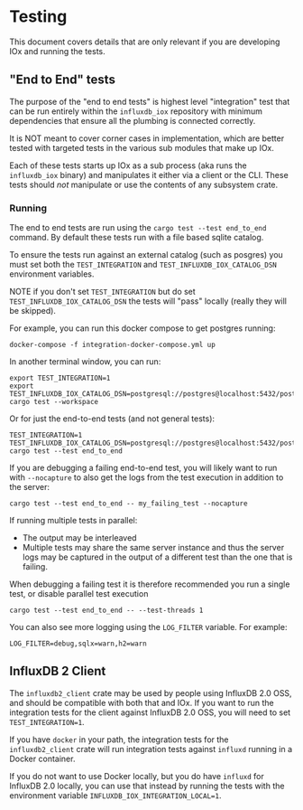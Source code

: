 # Testing

This document covers details that are only relevant if you are developing IOx and running the tests.

## "End to End" tests

The purpose of the "end to end tests" is highest level "integration"
test that can be run entirely within the `influxdb_iox` repository
with minimum dependencies that ensure all the plumbing is connected
correctly.

It is NOT meant to cover corner cases in implementation, which are
better tested with targeted tests in the various sub modules that make
up IOx.

Each of these tests starts up IOx as a sub process (aka runs the
`influxdb_iox` binary) and manipulates it either via a client or the
CLI. These tests should *not* manipulate or use the contents of any
subsystem crate.

### Running

The end to end tests are run using the `cargo test --test end_to_end`
command. By default these tests run with a file based sqlite catalog.

To ensure the tests run against an external catalog (such as posgres) you
must set both the `TEST_INTEGRATION` and
`TEST_INFLUXDB_IOX_CATALOG_DSN` environment variables.

NOTE if you don't set `TEST_INTEGRATION` but do set
`TEST_INFLUXDB_IOX_CATALOG_DSN` the tests will "pass" locally (really
they will be skipped).

For example, you can run this docker compose to get postgres running:

```shell
docker-compose -f integration-docker-compose.yml up
```

In another terminal window, you can run:

```shell
export TEST_INTEGRATION=1
export TEST_INFLUXDB_IOX_CATALOG_DSN=postgresql://postgres@localhost:5432/postgres
cargo test --workspace
```

Or for just the end-to-end tests (and not general tests):

```shell
TEST_INTEGRATION=1 TEST_INFLUXDB_IOX_CATALOG_DSN=postgresql://postgres@localhost:5432/postgres cargo test --test end_to_end
```

If you are debugging a failing end-to-end test, you will likely want to run with `--nocapture` to also get the logs from the test execution in addition to the server:

```
cargo test --test end_to_end -- my_failing_test --nocapture
```

If running multiple tests in parallel:

* The output may be interleaved
* Multiple tests may share the same server instance and thus the server logs may be captured in the output of a different test than the one that is failing.

When debugging a failing test it is therefore recommended you run a single test, or disable parallel test execution

```
cargo test --test end_to_end -- --test-threads 1
```

You can also see more logging using the `LOG_FILTER` variable. For example:

```shell
LOG_FILTER=debug,sqlx=warn,h2=warn
```

## InfluxDB 2 Client

The `influxdb2_client` crate may be used by people using InfluxDB 2.0 OSS, and should be compatible
with both that and IOx. If you want to run the integration tests for the client against InfluxDB
2.0 OSS, you will need to set `TEST_INTEGRATION=1`.

If you have `docker` in your path, the integration tests for the `influxdb2_client` crate will run
integration tests against `influxd` running in a Docker container.

If you do not want to use Docker locally, but you do have `influxd` for InfluxDB
2.0 locally, you can use that instead by running the tests with the environment variable
`INFLUXDB_IOX_INTEGRATION_LOCAL=1`.
